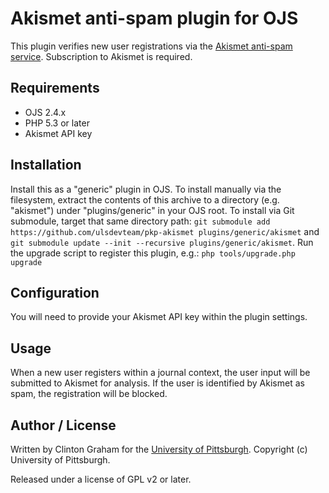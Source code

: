 # Akismet anti-spam plugin for OJS

This plugin verifies new user registrations via the [Akismet anti-spam service](http://akismet.com/).  Subscription to Akismet is required.

## Requirements

* OJS 2.4.x
* PHP 5.3 or later
* Akismet API key

## Installation

Install this as a "generic" plugin in OJS.  To install manually via the filesystem, extract the contents of this archive to a directory (e.g. "akismet") under "plugins/generic" in your OJS root.  To install via Git submodule, target that same directory path: `git submodule add https://github.com/ulsdevteam/pkp-akismet plugins/generic/akismet` and `git submodule update --init --recursive plugins/generic/akismet`.  Run the upgrade script to register this plugin, e.g.: `php tools/upgrade.php upgrade`

## Configuration

You will need to provide your Akismet API key within the plugin settings.

## Usage

When a new user registers within a journal context, the user input will be submitted to Akismet for analysis.  If the user is identified by Akismet as spam, the registration will be blocked.

## Author / License

Written by Clinton Graham for the [University of Pittsburgh](http://www.pitt.edu).  Copyright (c) University of Pittsburgh.

Released under a license of GPL v2 or later.
